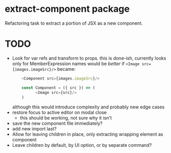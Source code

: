 # extract-component package

Refactoring task to extract a portion of JSX as a new component.

# TODO

- Look for var refs and transform to props. this is done-ish, 
  currently looks only for MemberExpression names
  would be _better_ if `<Image src={images.imageSrc}/>` became:
  ```javascript
	  <Component src={images.imageSrc}/>

	  const Component = ({ src }) => (
 			<Image src={src}/>
	  )
  ```
  although this would introduce complexity and probably new edge cases
- restore focus to active editor on modal close
	- this should be working, not sure why it isn't
- save the new component file immediately?
- add new import last?
- Allow for leaving children in place, only extracting wrapping element as component
- Leave children by default, by UI option, or by separate command?
